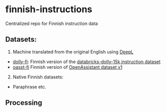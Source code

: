 # finnish-instructions
Centralized repo for Finnish instruction data

## Datasets:

1) Machine translated from the original English using [DeepL](<https://www.deepl.com/>)
* [dolly-fi](https://github.com/turkunlp/dolly-fi): Finnish version of the [databricks-dolly-15k instruction dataset](<https://github.com/databrickslabs/dolly/tree/master/data>)
* [oasst-fi](<https://github.com/turkunlp/oasst-fi>) Finnish version of
[OpenAssistant dataset v1](https://huggingface.co/datasets/OpenAssistant/oasst1)

2) Native Finnish datasets:
* Paraphrase etc.

## Processing 
